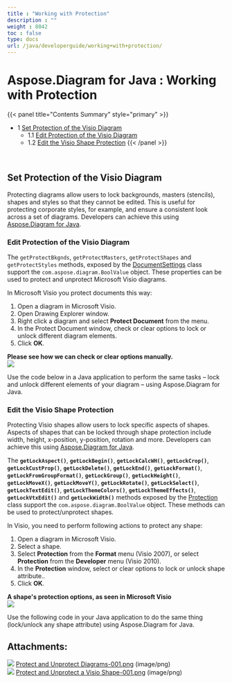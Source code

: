 ```yaml
---
title : "Working with Protection" 
description : "" 
weight : 8042 
toc : false
type: docs
url: /java/developerguide/working+with+protection/
---
```


# Aspose.Diagram for Java : Working with Protection


{{< panel title="Contents Summary" style="primary" >}}
*   1 [Set Protection of the Visio Diagram](#set-protection-of-the-visio-diagram)
    *   1.1 [Edit Protection of the Visio Diagram](#edit-protection-of-the-visio-diagram)
    *   1.2 [Edit the Visio Shape Protection](#edit-the-visio-shape-protection)
{{< /panel >}}
 

 

## Set Protection of the Visio Diagram

Protecting diagrams allow users to lock backgrounds, masters (stencils), shapes and styles so that they cannot be edited. This is useful for protecting corporate styles, for example, and ensure a consistent look across a set of diagrams. Developers can achieve this using [Aspose.Diagram for Java](https://products.aspose.com/diagram/java).

### Edit Protection of the Visio Diagram

The `getProtectBkgnds`, `getProtectMasters`, `getProtectShapes` and `getProtectStyles` methods, exposed by the [DocumentSettings](http://www.aspose.com/api/java/diagram/com.aspose.diagram/classes/DocumentSettings) class support the `com.aspose.diagram.BoolValue` object. These properties can be used to protect and unprotect Microsoft Visio diagrams.

In Microsoft Visio you protect documents this way:

1.  Open a diagram in Microsoft Visio.
2.  Open Drawing Explorer window.
3.  Right click a diagram and select **Protect Document** from the menu.
4.  In the Protect Document window, check or clear options to lock or unlock different diagram elements.
5.  Click **OK**.

**Please see how we can check or clear options manually.**  
![](https://docs2.aspose.com/diagram/java/attachments/18612576/18809038.png)

Use the code below in a Java application to perform the same tasks – lock and unlock different elements of your diagram – using Aspose.Diagram for Java.

### Edit the Visio Shape Protection

Protecting Visio shapes allow users to lock specific aspects of shapes. Aspects of shapes that can be locked through shape protection include width, height, x-position, y-position, rotation and more. Developers can achieve this using [Aspose.Diagram for Java](https://products.aspose.com/diagram/java).

The **`getLockAspect()`**, **`getLockBegin()`**, **`getLockCalcWH()`**, **`getLockCrop()`**, **`getLockCustProp()`**, **`getLockDelete()`**, **`getLockEnd()`**, **`getLockFormat()`**, **`getLockFromGroupFormat()`**, **`getLockGroup()`**, **`getLockHeight()`**, **`getLockMoveX()`**, **`getLockMoveY()`**, **`getLockRotate()`**, **`getLockSelect()`**, **`getLockTextEdit()`**, **`getLockThemeColors()`**, **`getLockThemeEffects()`**, **`getLockVtxEdit()`** and **`getLockWidth()`** methods exposed by the [Protection](http://www.aspose.com/api/java/diagram/com.aspose.diagram/classes/Protection) class support the `com.aspose.diagram.BoolValue` object. These methods can be used to protect/unprotect shapes.

In Visio, you need to perform following actions to protect any shape:

1.  Open a diagram in Microsoft Visio.
2.  Select a shape.
3.  Select **Protection** from the **Format** menu (Visio 2007), or select **Protection** from the **Developer** menu (Visio 2010).
4.  In the **Protection** window, select or clear options to lock or unlock shape attribute..
5.  Click **OK**.

**A shape's protection options, as seen in Microsoft Visio**  
![](https://docs2.aspose.com/diagram/java/attachments/18612576/18809039.png)

Use the following code in your Java application to do the same thing (lock/unlock any shape attribute) using Aspose.Diagram for Java.

## Attachments:

![](https://docs2.aspose.com/diagram/java/images/icons/bullet_blue.gif) [Protect and Unprotect Diagrams-001.png](https://docs2.aspose.com/diagram/java/attachments/18612576/18809038.png) (image/png)  
![](https://docs2.aspose.com/diagram/java/images/icons/bullet_blue.gif) [Protect and Unprotect a Visio Shape-001.png](https://docs2.aspose.com/diagram/java/attachments/18612576/18809039.png) (image/png)  

